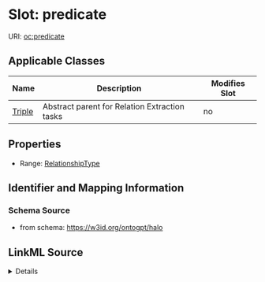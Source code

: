 

# Slot: predicate

URI: [oc:predicate](http://w3id.org/ontogpt/ontology-class-templatepredicate)



<!-- no inheritance hierarchy -->





## Applicable Classes

| Name | Description | Modifies Slot |
| --- | --- | --- |
| [Triple](Triple.md) | Abstract parent for Relation Extraction tasks |  no  |







## Properties

* Range: [RelationshipType](RelationshipType.md)





## Identifier and Mapping Information







### Schema Source


* from schema: https://w3id.org/ontogpt/halo




## LinkML Source

<details>
```yaml
name: predicate
from_schema: https://w3id.org/ontogpt/halo
rank: 1000
alias: predicate
owner: Triple
domain_of:
- Triple
range: RelationshipType

```
</details>